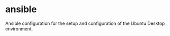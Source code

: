 # ansible
Ansible configuration for the setup and configuration of the Ubuntu Desktop environment.


